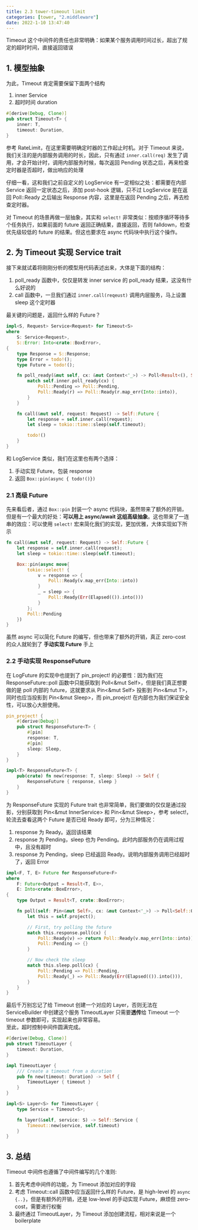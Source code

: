 ```yaml
---
title: 2.3 tower-timeout limit
categories: [tower, "2.middleware"]
date: 2022-1-10 13:47:40
---
```


Timeout 这个中间件的责任也非常明确：如果某个服务调用时间过长，超出了规定的超时时间，直接返回错误

## 1. 模型抽象

为此，Timeout 肯定需要保留下面两个结构
1. inner Service
2. 超时时间 duration

```rust
#[derive(Debug, Clone)]
pub struct Timeout<T> {
    inner: T,
    timeout: Duration,
}
```

参考 RateLimit，在这里需要明确定时器的工作起止时机。对于 Timeout 来说，我们关注的是内部服务调用的时长，因此，只有通过 `inner.call(req)` 发生了调用，才会开始计时，调用内部服务时候，每次返回 Pending 状态之后，再来检查定时器是否超时，做出响应的处理

仔细一看，这和我们之前自定义的 LogService 有一定相似之处：都需要在内部 Service 返回一定状态之后，添加 post-hook 逻辑，只不过 LogService 是在返回 Poll::Ready 之后输出 Response 内容，这里是在返回 Pending 之后，再去检查定时器。

对 Timeout 的场景再做一层抽象，其实和 `select!` 非常类似：按顺序循环等待多个任务执行，如果前面的 future 返回正确结果，直接返回，否则 falldown，检查优先级较低的 future 的结果。但这也要求在 async 代码块中执行这个操作。


## 2. 为 Timeout 实现 Service trait

接下来就试着将刚刚分析的模型用代码表述出来，大体是下面的结构：
1. poll_ready 函数中，仅仅是转发 inner service 的 poll_ready 结果，这没有什么好说的
2. call 函数中，一旦我们通过 `inner.call(reqeust)` 调用内层服务，马上设置 sleep 这个定时器

最关键的问题是，返回什么样的 Future？

```rust
impl<S, Request> Service<Request> for Timeout<S>
where
    S: Service<Request>,
    S::Error: Into<crate::BoxError>,
{
    type Response = S::Response;
    type Error = todo!();
    type Future = todo!();

    fn poll_ready(&mut self, cx: &mut Context<'_>) -> Poll<Result<(), Self::Error>> {
        match self.inner.poll_ready(cx) {
            Poll::Pending => Poll::Pending,
            Poll::Ready(r) => Poll::Ready(r.map_err(Into::into)),
        }
    }

    fn call(&mut self, request: Request) -> Self::Future {
        let response = self.inner.call(request);
        let sleep = tokio::time::sleep(self.timeout);

        todo!()
    }
}
```

和 LogService 类似，我们在这里也有两个选择：
1. 手动实现 Future，包装 response
2. 返回 `Box::pin(async { todo!()})`

### 2.1 高级 Future 

先来看后者，通过 `Box::pin` 封装一个 async 代码块，虽然带来了额外的开销，但是有一个最大的好处：**可以用上 async/await 这组高级抽象**。这也带来了一连串的效应：可以使用 `select!` 宏来简化我们的实现，更加优雅，大体实现如下所示

```rust
fn call(&mut self, request: Request) -> Self::Future {
    let response = self.inner.call(request);
    let sleep = tokio::time::sleep(self.timeout);

    Box::pin(async move{
        tokio::select! {
            v = response => {
                Poll::Ready(v.map_err(Into::into))
            }
            _ = sleep => {
                Poll::Ready(Err(Elapsed(()).into()))
            }
        };
        Poll::Pending
    })
}
```

虽然 async 可以简化 Future 的编写，但也带来了额外的开销，真正 zero-cost 的众人就轮到了 **手动实现 Future** 手上

### 2.2 手动实现 ResponseFuture 

在 LogFuture 的实现中也提到了 pin_project! 的必要性：因为我们在 ResponseFuture::poll 函数中只能获取到 Poll<&mut Self>，但是我们真正想要做的是 poll 内部的 future，这就要求从 Pin<&mut Self> 投影到 Pin<&mut T>，同时也应当投影到 Pin<&mut Sleep>，而 pin_proejct! 在内部也为我们保证安全性，可以放心大胆使用。

```rust
pin_project! {
    #[derive(Debug)]
    pub struct ResponseFuture<T> {
        #[pin]
        response: T,
        #[pin]
        sleep: Sleep,
    }
}

impl<T> ResponseFuture<T> {
    pub(crate) fn new(response: T, sleep: Sleep) -> Self {
        ResponseFuture { response, sleep }
    }
}
```

为 ResponseFuture 实现的 Future trait 也非常简单，我们要做的仅仅是通过投影，分别获取到 Pin<&mut InnerService> 和 Pin<&mut Sleep>，参考 select!，轮流去查看这两个 Future 是否已经 Ready 即可，分为三种情况：
1. response 为 Ready。返回该结果
2. response 为 Pending，sleep 也为 Pending。此时内部服务仍在调用过程中，且没有超时
3. response 为 Pending，sleep 已经返回 Ready。说明内部服务调用已经超时了，返回 Error

```rust
impl<F, T, E> Future for ResponseFuture<F>
where
    F: Future<Output = Result<T, E>>,
    E: Into<crate::BoxError>,
{
    type Output = Result<T, crate::BoxError>;

    fn poll(self: Pin<&mut Self>, cx: &mut Context<'_>) -> Poll<Self::Output> {
        let this = self.project();

        // First, try polling the future
        match this.response.poll(cx) {
            Poll::Ready(v) => return Poll::Ready(v.map_err(Into::into)),
            Poll::Pending => {}
        }

        // Now check the sleep
        match this.sleep.poll(cx) {
            Poll::Pending => Poll::Pending,
            Poll::Ready(_) => Poll::Ready(Err(Elapsed(()).into())),
        }
    }
}
```

最后千万别忘记了给 Timeout 创建一个对应的 Layer，否则无法在 ServiceBuilder 中创建这个服务
TimeoutLayer 只需要**透传**给 Timeout 一个 timeout 参数即可，实现起来也非常容易。  
至此，超时控制中间件圆满完成。

```rust
#[derive(Debug, Clone)]
pub struct TimeoutLayer {
    timeout: Duration,
}

impl TimeoutLayer {
    /// Create a timeout from a duration
    pub fn new(timeout: Duration) -> Self {
        TimeoutLayer { timeout }
    }
}

impl<S> Layer<S> for TimeoutLayer {
    type Service = Timeout<S>;

    fn layer(&self, service: S) -> Self::Service {
        Timeout::new(service, self.timeout)
    }
}
```


## 3. 总结

Timeout 中间件也遵循了中间件编写的几个准则:
1. 首先考虑中间件的功能，为 Timeout 添加对应的字段
2. 考虑 Timeout::call 函数中应当返回什么样的 Future，是 high-level 的 `async {..}`，但是有额外的开销，还是 low-level 的手动实现 Future，麻烦但 zero-cost，需要进行权衡
3. 最终通过 TimeoutLayer，为 Timeout 添加创建流程，相对来说是一个 boilerplate